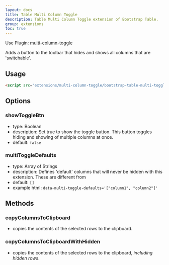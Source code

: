 ```yaml
---
layout: docs
title: Table Multi Column Toggle
description: Table Multi Column Toggle extension of Bootstrap Table.
group: extensions
toc: true
---
```


Use Plugin: [multi-column-toggle](https://github.com/wenzhixin/bootstrap-table/tree/develop/src/extensions/multi-column-toggle)

Adds a button to the toolbar that hides and shows all columns that are 'switchable'.

## Usage

```html
<script src="extensions/multi-column-toggle/bootstrap-table-multi-toggle.js"></script>
```

## Options

### showToggleBtn

* type: Boolean
* description: Set true to show the toggle button. This button toggles hiding and showing of multiple columns at once.
* default: `false`

### multiToggleDefaults

* type: Array of Strings
* description: Defines 'default' columns that will never be hidden with this extension. These are different from
* default: `[]`
* example html: `data-multi-toggle-defaults='["column1", "column2"]'`

## Methods

### copyColumnsToClipboard

* copies the contents of the selected rows to the clipboard.

### copyColumnsToClipboardWithHidden

* copies the contents of the selected rows to the clipboard, *including hidden rows*.

